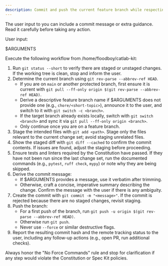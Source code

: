 ```yaml
---
description: Commit and push the current feature branch while respecting the Constitution.
---
```


The user input to you can include a commit message or extra guidance. Read it carefully before taking any action.

User input:

$ARGUMENTS

Execute the following workflow from /home/floodboy/catlab-kit:

1. Run `git status --short` to verify there are staged or unstaged changes. If the working tree is clean, stop and inform the user.
2. Determine the current branch using `git rev-parse --abbrev-ref HEAD`.
   - If you are on `main` or another protected branch, first ensure it is current with `git pull --ff-only origin $(git rev-parse --abbrev-ref HEAD)`.
   - Derive a descriptive feature branch name if $ARGUMENTS does not provide one (e.g., `chore/<short-topic>`), announce it to the user, and switch to it with `git switch -c <branch>`.
   - If the target branch already exists locally, switch with `git switch <branch>` and sync it via `git pull --ff-only origin <branch>`.
   - Only continue once you are on a feature branch.
3. Stage the intended files with `git add <path>`. Stage only the files relevant to the current change set; avoid staging unrelated files.
4. Show the staged diff with `git diff --cached` to confirm the commit contents. If issues are found, adjust the staging before proceeding.
5. Ensure tests and linters required by the Constitution have passed. If they have not been run since the last change set, run the documented commands (e.g., `pytest`, `ruff check`, `mypy`) or note why they are being skipped.
6. Derive the commit message:
   - If $ARGUMENTS provides a message, use it verbatim after trimming.
   - Otherwise, craft a concise, imperative summary describing the change. Confirm the message with the user if there is any ambiguity.
7. Create the commit with `git commit -m "<message>"`. If the commit is rejected because there are no staged changes, revisit staging.
8. Push the branch:
   - For a first push of the branch, run `git push -u origin $(git rev-parse --abbrev-ref HEAD)`.
   - Otherwise run `git push`.
   - Never use `--force` or similar destructive flags.
9. Report the resulting commit hash and the remote tracking status to the user, including any follow-up actions (e.g., open PR, run additional checks).

Always honor the "No Force Commands" rule and stop for clarification if any step would violate the Constitution or Spec Kit policies.
